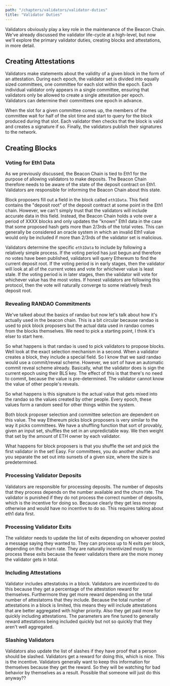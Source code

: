 ```yaml
---
path: "/chapters/validators/validator-duties"
title: "Validator Duties"
---
```


Validators obviously play a key role in the maintenance of the Beacon Chain. We've already discussed the validator life-cycle at a high-level, but now we'll explore the primary validator duties, creating blocks and attestations, in more detail.

## Creating Attestations
Validators make statements about the validity of a given block in the form of an attestation. During each epoch, the validator set is divided into equally sized committees, one committee for each slot within the epoch. Each individual validator only appears in a single committee, ensuring that validators only be allowed to create a single attestation per epoch. Validators can determine their committees one epoch in advance.

When the slot for a given committee comes up, the members of the committee wait for half of the slot time and start to query for the block produced during that slot. Each validator then checks that the block is valid and creates a signature if so. Finally, the validators publish their signatures to the network.

## Creating Blocks

### Voting for Eth1 Data
As we previously discussed, the Beacon Chain is tied to Eth1 for the purpose of allowing validators to make deposits. The Beacon Chain therefore needs to be aware of the state of the deposit contract on Eth1. Validators are responsible for informing the Beacon Chain about this state.

Block proposers fill out a field in the block called `eth1Data`. This field contains the "deposit root" of the deposit contract at some point in the Eth1 chain. However, we can't simply trust that the validators will include accurate data in this field. Instead, the Beacon Chain holds a vote over a period of XXXX blocks and only updates the "known" Eth1 data in the case that some proposed hash gets more than 2/3rds of the total votes. This can generally be considered an oracle system in which an invalid Eth1 value would only be included if more than 2/3rds of the validator set is malicious.

Validators determine the specific `eth1Data` to include by following a relatively simple process. If the voting period has just begun and therefore no votes have been published, validators will query Ethereum to find the current deposit root. If the voting period is in early stages, then the validator will look at all of the current votes and vote for whichever value is least stale. If the voting period is in later stages, then the validator will vote for whichever value has the most votes. If honest validators are following this protocol, then the vote will naturally converge to some relatively fresh deposit root.

### Revealing RANDAO Commitments
We've talked about the basics of randao but now let's talk about how it's actually used in the beacon chain. This is a bit circular because randao is used to pick block proposers but the actual data used in randao comes from the blocks themselves. We need to pick a starting point, I think it's eIser to start here.


So what happens is that randao is used to pick validators to propose blocks. Well look at the exact selection mechanism in a second. When a validator creates a block, they include a special field. So I know that we said randao would use a commit/reveal scheme. However, we sort of have an automatic commit reveal scheme already. Basically, what the validator does is sign the current epoch using their BLS key. The effect of this is that there's no need to commit, because the value is pre-determined. The validator cannot know the value of other people's reveals.


So what happens is this signature is the actual value that gets mixed into the randao so the values created by other people. Every epoch, these values form a random seed for other things within the system.


Both block proposer selection and committee selection are dependent on this value. The way Ethereum picks block proposers is very similar to the way it picks committees. We have a shuffling function that sort of provably, given an input set, shuffles the set in an unpredictable way. We then weight that set by the amount of ETH owner by each validator.


What happens for block proposers is that you shuffle the set and pick the first validator in the set! Easy. For committees, you do another shuffle and you separate the set out into sunsets of a given size, where the size is predetermined.


### Processing Validator Deposits
Validators are responsible for processing deposits. The number of deposits that they process depends on the number available and the churn rate. The validator is punished if they do not process the correct number of deposits, which is the incentive for doing so. Because clearly they get less money otherwise and would have no incentive to do so. This requires talking about eth1 data first.

### Processing Validator Exits
The validator needs to update the list of exits depending on whoever posted a message saying they wanted to. They can process up to N exits per block, depending on the churn rate. They are naturally incentivized mostly to process these exits because the fewer validators there are the more money the validator gets in total.

### Including Attestations
Validator includes attestatioks in a block. Validators are incentivized to do this because they get a percentage of the atteststion reward for themselves. Furthermore they get more reward depending on the total number of attestatoms that they include. Because the total number of attestations in a block is limited, this means they will include attestations that are better aggregated with higher priority. Also they get paid more for quickly including attestations. The parameters are fine tuned to generally reward attestations being included quickly but not so quickly that they aren't well aggregated.

### Slashing Validators
Validators also update the list of slashes if they have proof that a person should be slashed. Validators get a reward for doing this, which is nice. This is the incentive. Validators generally want to keep this information for themselves because they get the reward. So they will be watching for bad behavior by themselves as a result. Possible that someone will just do this anyway??
